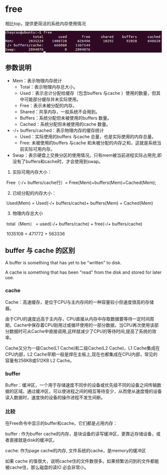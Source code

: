 # free

相比top，提供更简洁的系统内存使用情况

![free](images/free.png)

## 参数说明

- Mem：表示物理内存统计
  - Total：表示物理内存总大小。
  - Used：表示总计分配给缓存（包含buffers 与cache ）使用的数量，但其中可能部分缓存并未实际使用。
  - Free：表示未被分配的内存。
  - Shared：共享内存，一般系统不会用到。
  - Buffers：系统分配但未被使用的buffers 数量。
  - Cached：系统分配但未被使用的cache 数量。
- -/+ buffers/cached：表示物理内存的缓存统计 
  - Used：实际使用的buffers 与cache 总量，也是实际使用的内存总量。
  - Free: 未被使用的buffers 与cache 和未被分配的内存之和，这就是系统当前实际可用内存。
- Swap：表示硬盘上交换分区的使用情况。只有mem被当前进程实际占用完,即没有了buffers和cache时，才会使用到swap。

1. 实际可用内存大小：

​       Free（-/+ buffers/cache行）= Free(Mem)+buffers(Mem)+Cached(Mem);

2.  已经分配的内存大小：

​       Used(Mem) = Used(-/+ buffers/cache)+ buffers(Mem) + Cached(Mem)

3. 物理内存总大小

​       total（Mem） = used(-/+ buffers/cache) + free(-/+ buffers/cache)

​                     1035108 = 471772 + 563336



## buffer 与 cache 的区别

A buffer is something that has yet to be "written" to disk.

A cache is something that has been "read" from the disk and stored for later use.

### cache

Cache：高速缓存，是位于CPU与主内存间的一种容量较小但速度很高的存储器。

由于CPU的速度远高于主内存，CPU直接从内存中存取数据要等待一定时间周期，Cache中保存着CPU刚用过或循环使用的一部分数据，当CPU再次使用该部分数据时可从Cache中直接调用,这样就减少了CPU的等待时间,提高了系统的效率。

Cache又分为一级Cache(L1 Cache)和二级Cache(L2 Cache)，L1 Cache集成在CPU内部，L2 Cache早期一般是焊在主板上,现在也都集成在CPU内部，常见的容量有256KB或512KB L2 Cache。

### buffer

Buffer：缓冲区，一个用于存储速度不同步的设备或优先级不同的设备之间传输数据的区域。通过缓冲区，可以使进程之间的相互等待变少，从而使从速度慢的设备读入数据时，速度快的设备的操作进程不发生间断。

### 比较

在Free命令中显示的buffer和cache，它们都是占用内存：

buffer : 作为buffer cache的内存，是块设备的读写缓冲区，更靠近存储设备，或者直接就是disk的缓冲区。

cache: 作为page cache的内存, 文件系统的cache，是memory的缓冲区

 

如果 cache 的值很大，说明cache住的文件数很多。如果频繁访问到的文件都能被cache住，那么磁盘的读IO 必会非常小。